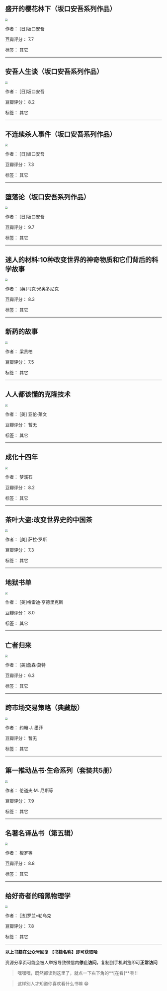 ## 盛开的樱花林下（坂口安吾系列作品）

<img src="https://www.aibooks.cc/wp-content/uploads/2019/09/2019092204515816.jpg" style="zoom:50%;" />

作者： [日]坂口安吾

豆瓣评分：  7.7

标签： 其它


---

## 安吾人生谈（坂口安吾系列作品）

<img src="https://www.aibooks.cc/wp-content/uploads/2019/09/2019092204420527.jpg" style="zoom:50%;" />

作者： [日]坂口安吾

豆瓣评分：  8.2

标签： 其它


---

## 不连续杀人事件（坂口安吾系列作品）

<img src="https://www.aibooks.cc/wp-content/uploads/2019/09/2019092204351026.jpg" style="zoom:50%;" />

作者： [日]坂口安吾

豆瓣评分：  7.3

标签： 其它


---

## 堕落论（坂口安吾系列作品）

<img src="https://www.aibooks.cc/wp-content/uploads/2019/09/2019092204291921.jpg" style="zoom:50%;" />

作者： [日]坂口安吾

豆瓣评分：  9.7

标签： 其它


---

## 迷人的材料:10种改变世界的神奇物质和它们背后的科学故事

<img src="https://www.aibooks.cc/wp-content/uploads/2019/09/2019092015312777.jpg" style="zoom:50%;" />

作者： [英]马克·米奥多尼克

豆瓣评分：  8.3

标签： 其它


---

## 新药的故事

<img src="https://www.aibooks.cc/wp-content/uploads/2019/09/2019092015263963.jpg" style="zoom:50%;" />

作者： 梁贵柏

豆瓣评分：  7.5

标签： 其它


---

## 人人都该懂的克隆技术

<img src="https://www.aibooks.cc/wp-content/uploads/2019/09/2019092015212693.jpg" style="zoom:50%;" />

作者： [美] 亚伦·莱文

豆瓣评分：  暂无

标签： 其它


---

## 成化十四年

<img src="https://www.aibooks.cc/wp-content/uploads/2019/09/2019092014475819.jpg" style="zoom:50%;" />

作者：  梦溪石

豆瓣评分：  8.2

标签： 其它


---

## 茶叶大盗:改变世界史的中国茶

<img src="https://www.aibooks.cc/wp-content/uploads/2019/09/2019092012554336.jpg" style="zoom:50%;" />

作者： [美] 萨拉·罗斯

豆瓣评分：  7.3

标签： 其它


---

## 地狱书单

<img src="https://www.aibooks.cc/wp-content/uploads/2019/09/2019092012463981.jpg" style="zoom:50%;" />

作者： [美]格雷迪·亨德里克斯 

豆瓣评分：  8.0

标签： 其它


---

## 亡者归来

<img src="https://www.aibooks.cc/wp-content/uploads/2019/09/2019092012431298.jpg" style="zoom:50%;" />

作者： [美]詹森·莫特

豆瓣评分：  6.3

标签： 其它


---

## 跨市场交易策略（典藏版）

<img src="https://www.aibooks.cc/wp-content/uploads/2019/09/2019092012353140.jpg" style="zoom:50%;" />

作者：  约翰 J. 墨菲 

豆瓣评分：  暂无

标签： 其它


---

## 第一推动丛书·生命系列（套装共5册）

<img src="https://www.aibooks.cc/wp-content/uploads/2019/09/2019092012291835.jpg" style="zoom:50%;" />

作者： 伦道夫·M. 尼斯等

豆瓣评分：  7.9

标签： 其它


---

## 名著名译丛书（第五辑）

<img src="https://www.aibooks.cc/wp-content/uploads/2019/09/20190920090558100.jpeg" style="zoom:50%;" />

作者： 梭罗等

豆瓣评分：  8.8

标签： 其它


---

## 给好奇者的暗黑物理学

<img src="https://www.aibooks.cc/wp-content/uploads/2019/09/2019091906180628.jpg" style="zoom:50%;" />

作者： [法]罗兰•勒乌克

豆瓣评分：  7.8

标签： 其它


---


**以上书籍在公众号回复 【书籍名称】即可获取哈** 


资源分享页可能会被人举报导致微信内**停止访问**，复制到手机浏览即可**正常访问**


> 嘿嘿嘿，既然都读到这里了，就点一下右下角的**[在看]**呗 !!

> 

> 这样别人才知道你喜欢看什么书嘛 😁

